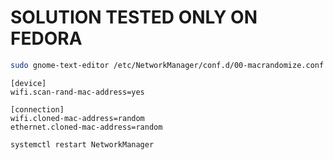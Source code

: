 # SOLUTION TESTED ONLY ON FEDORA

```sh
sudo gnome-text-editor /etc/NetworkManager/conf.d/00-macrandomize.conf
```

```
[device]
wifi.scan-rand-mac-address=yes

[connection]
wifi.cloned-mac-address=random
ethernet.cloned-mac-address=random
```

```sh
systemctl restart NetworkManager
```
